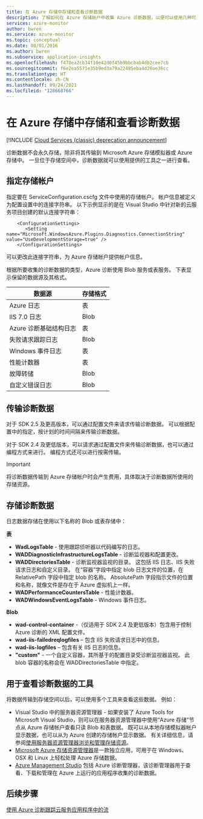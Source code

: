 ```yaml
---
title: 在 Azure 存储中存储和查看诊断数据
description: 了解如何在 Azure 存储帐户中收集 Azure 诊断数据，以便可以使用几种可用工具之一查看这些数据。
services: azure-monitor
author: bwren
ms.service: azure-monitor
ms.topic: conceptual
ms.date: 08/01/2016
ms.author: bwren
ms.subservice: application-insights
ms.openlocfilehash: f470ea2cb34f10e42d0f45b9bbcbab4db2cee7cb
ms.sourcegitcommit: f6e2ea5571e35b9ed3a79a22485eba4d20ae36cc
ms.translationtype: HT
ms.contentlocale: zh-CN
ms.lasthandoff: 09/24/2021
ms.locfileid: "128668766"
---
```

# <a name="store-and-view-diagnostic-data-in-azure-storage"></a>在 Azure 存储中存储和查看诊断数据

[!INCLUDE [Cloud Services (classic) deprecation announcement](includes/deprecation-announcement.md)]

诊断数据不会永久存储，除非将其传输到 Microsoft Azure 存储模拟器或 Azure 存储中。 一旦位于存储空间中，诊断数据就可以使用提供的工具之一进行查看。

## <a name="specify-a-storage-account"></a>指定存储帐户
指定要在 ServiceConfiguration.cscfg 文件中使用的存储帐户。 帐户信息被定义为配置设置中的连接字符串。 以下示例显示的是在 Visual Studio 中针对新的云服务项目创建的默认连接字符串：

```
    <ConfigurationSettings>
       <Setting name="Microsoft.WindowsAzure.Plugins.Diagnostics.ConnectionString" value="UseDevelopmentStorage=true" />
    </ConfigurationSettings>
```

可以更改此连接字符串，为 Azure 存储帐户提供帐户信息。

根据所要收集的诊断数据的类型，Azure 诊断使用 Blob 服务或表服务。 下表显示保留的数据源及其格式。

| 数据源 | 存储格式 |
| --- | --- |
| Azure 日志 |表 |
| IIS 7.0 日志 |Blob |
| Azure 诊断基础结构日志 |表 |
| 失败请求跟踪日志 |Blob |
| Windows 事件日志 |表 |
| 性能计数器 |表 |
| 故障转储 |Blob |
| 自定义错误日志 |Blob |

## <a name="transfer-diagnostic-data"></a>传输诊断数据
对于 SDK 2.5 及更高版本，可以通过配置文件来请求传输诊断数据。 可以根据配置中的指定，按计划的时间间隔来传输诊断数据。

对于 SDK 2.4 及更低版本，可以请求通过配置文件来传输诊断数据，也可以通过编程方式来进行。 编程方式还可以进行按需传输。

> [!IMPORTANT]
> 将诊断数据传输到 Azure 存储帐户时会产生费用，具体取决于诊断数据所使用的存储资源。
> 
> 

## <a name="store-diagnostic-data"></a>存储诊断数据
日志数据存储在使用以下名称的 Blob 或表存储中：

**表**

* **WadLogsTable** - 使用跟踪侦听器以代码编写的日志。
* **WADDiagnosticInfrastructureLogsTable** - 诊断监视器和配置更改。
* **WADDirectoriesTable** - 诊断监视器监视的目录。  这包括 IIS 日志、IIS 失败请求日志和自定义目录。  在“容器”字段中指定 blob 日志文件的位置，在 RelativePath 字段中指定 blob 的名称。  AbsolutePath 字段指示文件的位置和名称，就像文件是存在于 Azure 虚拟机上一样。
* **WADPerformanceCountersTable** - 性能计数器。
* **WADWindowsEventLogsTable** - Windows 事件日志。

**Blob**

* **wad-control-container** -（仅适用于 SDK 2.4 及更低版本）包含用于控制 Azure 诊断的 XML 配置文件。
* **wad-iis-failedreqlogfiles** – 包含 IIS 失败请求日志中的信息。
* **wad-iis-logfiles** – 包含有关 IIS 日志的信息。
* **"custom"** - 一个自定义容器，其所基于的配置目录受诊断监视器监视。  此 blob 容器的名称会在 WADDirectoriesTable 中指定。

## <a name="tools-to-view-diagnostic-data"></a>用于查看诊断数据的工具
将数据传输到存储空间以后，可以使用多个工具来查看这些数据。 例如：

* Visual Studio 中的服务器资源管理器 - 如果安装了 Azure Tools for Microsoft Visual Studio，则可以在服务器资源管理器中使用“Azure 存储”节点从 Azure 存储帐户查看只读 Blob 和表数据。 既可以从本地存储模拟器帐户显示数据，也可以从为 Azure 创建的存储帐户显示数据。 有关详细信息，请参阅[使用服务器资源管理器浏览和管理存储资源](/visualstudio/azure/vs-azure-tools-storage-resources-server-explorer-browse-manage)。
* [Microsoft Azure 存储资源管理器](../vs-azure-tools-storage-manage-with-storage-explorer.md)是一款独立应用，可用于在 Windows、OSX 和 Linux 上轻松处理 Azure 存储数据。
* [Azure Management Studio](https://cerebrata.com/blog/introducing-azure-management-studio-and-azure-explorer) 包括 Azure 诊断管理器，该诊断管理器用于查看、下载和管理在 Azure 上运行的应用程序收集的诊断数据。

## <a name="next-steps"></a>后续步骤
[使用 Azure 诊断跟踪云服务应用程序中的流](../cloud-services/cloud-services-dotnet-diagnostics-trace-flow.md)


